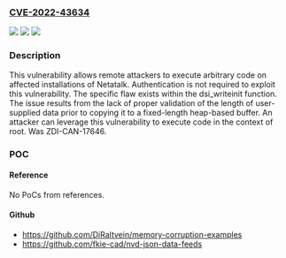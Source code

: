 ### [CVE-2022-43634](https://cve.mitre.org/cgi-bin/cvename.cgi?name=CVE-2022-43634)
![](https://img.shields.io/static/v1?label=Product&message=Netatalk&color=blue)
![](https://img.shields.io/static/v1?label=Version&message=3.1.13%20&color=brightgreen)
![](https://img.shields.io/static/v1?label=Vulnerability&message=CWE-122%3A%20Heap-based%20Buffer%20Overflow&color=brightgreen)

### Description

This vulnerability allows remote attackers to execute arbitrary code on affected installations of Netatalk. Authentication is not required to exploit this vulnerability. The specific flaw exists within the dsi_writeinit function. The issue results from the lack of proper validation of the length of user-supplied data prior to copying it to a fixed-length heap-based buffer. An attacker can leverage this vulnerability to execute code in the context of root. Was ZDI-CAN-17646.

### POC

#### Reference
No PoCs from references.

#### Github
- https://github.com/DiRaltvein/memory-corruption-examples
- https://github.com/fkie-cad/nvd-json-data-feeds

